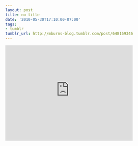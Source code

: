 ```yaml
---
layout: post
title: no title
date: '2010-05-30T17:10:00-07:00'
tags:
- tumblr
tumblr_url: http://mburns-blog.tumblr.com/post/648169346
---
```

<iframe width="400" height="300"  id="youtube_iframe" src="https://www.youtube.com/embed/UoDd8Fm-FiI?feature=oembed&amp;enablejsapi=1&amp;origin=http://safe.txmblr.com&amp;wmode=opaque" frameborder="0" allowfullscreen></iframe>

